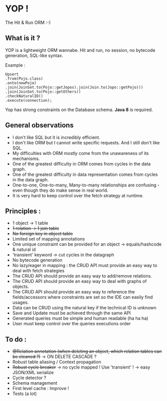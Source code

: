# YOP !
The Hit & Run ORM :-)

## What is it ?
YOP is a lightweight ORM wannabe. Hit and run, no session, no bytecode generation, SQL-like syntax.

Example :
```
Upsert   
.from(Pojo.class)  
.onto(newPojo)  
.join(JoinSet.to(Pojo::getJopos).join(Join.to(Jopo::getPojo)))    
.join(JoinSet.to(Pojo::getOthers))  
.checkNaturalID()  
.execute(connection);  
```

Yop has strong constraints on the Database schema.
**Java 8** is required.

## General observations
- I don't like SQL but it is incredibly efficient.
- I don't like ORM but I cannot write specific requests. And I still don't like SQL.
- My difficulties with ORM mostly come from the unawareness of its mechanisms.
- One of the greatest difficulty in ORM comes from cycles in the data graph.
- One of the greatest difficulty in data representation comes from cycles in the data graph.
- One-to-one, One-to-many, Many-to-many relationships are confusing - even though they do make sense in real world.
- It is very hard to keep control over the fetch strategy at runtime.

## Principles :
- 1 object → 1 table
- <strike>1 relation → 1 join table</strike>
- <strike>No foreign key in object table</strike>
- Limited set of mapping annotations
- One unique constraint can be provided for an object → equals/hashcode & natural id
- 'transient' keyword → cut cycles in the datagraph
- No bytecode generation
- No lazy/eager in mapping : the CRUD API must provide an easy way to deal with fetch strategies
- The CRUD API should provide an easy way to add/remove relations.
- The CRUD API should provide an easy way to deal with graphs of objects.
- The CRUD API should provide an easy way to reference the fields/accessors where constraints are set so the IDE can easily find usages.
- Data can be CRUD using the natural key if the technical ID is unknown
- Save and Update must be achieved through the same API
- Generated queries must be simple and human readable (ha ha ha)
- User must keep control over the queries executions order

## To do :
- <strike>@Relation annotation (when deleting an object, which relation tables can be cleaned ?)</strike> → ON DELETE CASCADE ?
- Robust table aliasing / Context propagation
- <strike>Robust cycle breaker</strike> → no cycle mapped ! Use 'transient' ! → easy JSON/XML serialize
- Cycle detector ?
- Schema management
- First level cache : Improve !
- Tests (a lot)